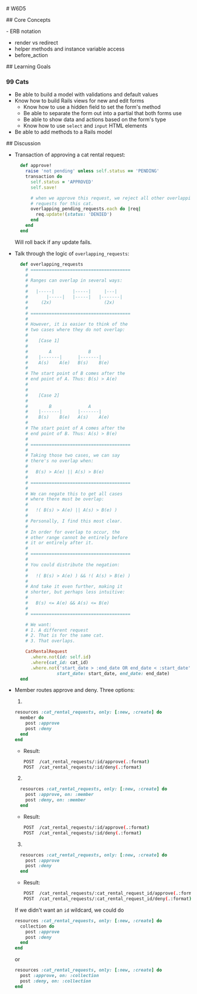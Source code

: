 # W6D5

## Core Concepts

- ERB notation
- render vs redirect
- helper methods and instance variable access
- before_action

## Learning Goals

### 99 Cats

- Be able to build a model with validations and default values
- Know how to build Rails views for new and edit forms
  - Know how to use a hidden field to set the form's method
  - Be able to separate the form out into a partial that both forms use
  - Be able to show data and actions based on the form's type
  - Know how to use `select` and `input` HTML elements
- Be able to add methods to a Rails model

## Discussion

- Transaction of approving a cat rental request:

  ```ruby
    def approve!
      raise 'not pending' unless self.status == 'PENDING'
      transaction do
        self.status = 'APPROVED'
        self.save!

        # when we approve this request, we reject all other overlapping
        # requests for this cat.
        overlapping_pending_requests.each do |req|
          req.update!(status: 'DENIED')
        end
      end
    end
  ```

  Will roll back if any update fails.

- Talk through the logic of `overlapping_requests`:

  ```ruby
    def overlapping_requests
      # ======================================
      #
      # Ranges can overlap in several ways:
      #
      #   |-----|       |-----|     |---|
      #       |-----|   |-----|   |-------|
      #     (2x)                    (2x)
      #
      # ======================================
      #
      # However, it is easier to think of the
      # two cases where they do not overlap:
      #
      #    [Case 1]
      #
      #        A              B
      #    |-------|      |-------|
      #    A(s)    A(e)   B(s)    B(e)
      #
      # The start point of B comes after the
      # end point of A. Thus: B(s) > A(e)
      #
      #
      #    [Case 2]
      #
      #        B              A
      #    |-------|      |-------|
      #    B(s)    B(e)   A(s)    A(e)
      #
      # The start point of A comes after the
      # end point of B. Thus: A(s) > B(e)
      #
      # ======================================
      #
      # Taking those two cases, we can say
      # there's no overlap when:
      #
      #   B(s) > A(e) || A(s) > B(e)
      #
      # ======================================
      #
      # We can negate this to get all cases
      # where there must be overlap:
      #
      #   !( B(s) > A(e) || A(s) > B(e) )
      #
      # Personally, I find this most clear.
      #
      # In order for overlap to occur, the
      # other range cannot be entirely before
      # it or entirely after it.
      #
      # ======================================
      #
      # You could distribute the negation:
      #
      #   !( B(s) > A(e) ) && !( A(s) > B(e) )
      #
      # And take it even further, making it
      # shorter, but perhaps less intuitive:
      #
      #   B(s) <= A(e) && A(s) <= B(e)
      #
      # ======================================

      # We want:
      # 1. A different request
      # 2. That is for the same cat.
      # 3. That overlaps.

      CatRentalRequest
        .where.not(id: self.id)
        .where(cat_id: cat_id)
        .where.not('start_date > :end_date OR end_date < :start_date',
                  start_date: start_date, end_date: end_date)
    end
  ```

- Member routes approve and deny. Three options:

  1.

  ```ruby
  resources :cat_rental_requests, only: [:new, :create] do
    member do
      post :approve
      post :deny
    end
  end
  ```

  - Result:

    ```bash
    POST  /cat_rental_requests/:id/approve(.:format)
    POST  /cat_rental_requests/:id/deny(.:format)
    ```

  2.

  ```ruby
    resources :cat_rental_requests, only: [:new, :create] do
      post :approve, on: :member
      post :deny, on: :member
    end
  ```

  - Result:

    ```bash
    POST  /cat_rental_requests/:id/approve(.:format)
    POST  /cat_rental_requests/:id/deny(.:format)
    ```

  3.

  ```ruby
    resources :cat_rental_requests, only: [:new, :create] do
      post :approve
      post :deny
    end
  ```

  - Result:

    ```bash
    POST  /cat_rental_requests/:cat_rental_request_id/approve(.:format)
    POST  /cat_rental_requests/:cat_rental_request_id/deny(.:format)
    ```

  If we didn't want an `id` wildcard, we could do

  ```ruby
  resources :cat_rental_requests, only: [:new, :create] do
    collection do
      post :approve
      post :deny
    end
  end
  ```

  or

  ```ruby
  resources :cat_rental_requests, only: [:new, :create] do
    post :approve, on: :collection
    post :deny, on: :collection
  end
  ```
